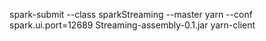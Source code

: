 spark-submit --class sparkStreaming --master yarn --conf spark.ui.port=12689 Streaming-assembly-0.1.jar yarn-client

